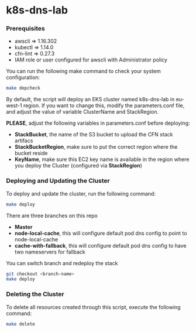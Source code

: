 # k8s-dns-lab

### Prerequisites
- awscli => 1.16.302
- kubectl => 1.14.0
- cfn-lint => 0.27.3
- IAM role or user configured for awscli with Administrator policy


You can run the following make command to check your system configuration:
```bash
make depcheck
```

By default, the script will deploy an EKS cluster named k8s-dns-lab in eu-west-1 region. If you want to change this, modify the parameters.conf file, and adjust the value of variable ClusterName and StackRegion. 

**PLEASE**, adjust the following variables in parameters.conf before deploying:
- **StackBucket**, the name of the S3 bucket to upload the CFN stack artifacs
- **StackBucketRegion**, make sure to put the correct region where the bucket reside
- **KeyName**, make sure this EC2 key name is available in the region where you deploy the Cluster (configured via **StackRegion**)

### Deploying and Updating the Cluster
To deploy and update the cluster, run the following command:
```bash
make deploy
```

There are three branches on this repo
- **Master**
- **node-local-cache**, this will configure default pod dns config to point to node-local-cache
- **cache-with-fallback**, this will configure default pod dns config to have two nameservers for fallback

You can switch branch and redeploy the stack
```bash
git checkout <branch-name>
make deploy
```

### Deleting the Cluster
To delete all resources created through this script, execute the following command:
```bash
make delete
```

